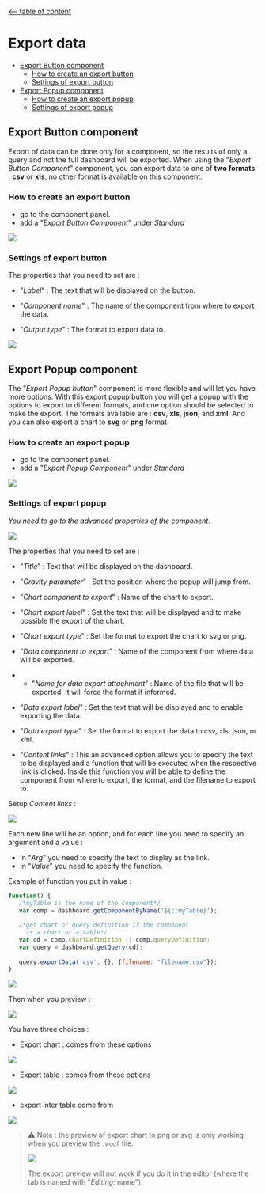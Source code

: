 [<-- table of content](Advanced%20functionalities.md)

# Export data

* [Export Button component](#export-button-component)
	* [How to create an export button](#how-to-create-an-export-button)
	* [Settings of export button](#settings-of-export-button)
* [Export Popup component](#export-popup-component)
	* [How to create an export popup](#how-to-create-an-export-popup)
	* [Settings of export popup](#settings-of-export-popup)


## Export Button component

Export of data can be done only for a component, so the results of only a query and not the full dashboard will be exported.
When using the "*Export Button Component*" component, you can export data to one of **two formats** : **csv** or **xls**, no other format is available on this component.

### How to create an export button

* go to the component panel.
* add a "*Export Button Component*" under *Standard*

![](https://i.imgur.com/pO5QPB6.png)

### Settings of export button

The properties that you need to set are : 
* "*Label*" : The text that will be displayed on the button. 

* "*Component name*" : The name of the component from where to export the data.

* "*Output type*" : The format to export data to.

![](https://i.imgur.com/XpgTOIQ.png)

## Export Popup component

The "*Export Popup button*" component is more flexible and will let you have more options.
With this export popup button you will get a popup with the options to export to different formats, and one option should be selected to make the export.
The formats available are : **csv**, **xls**, **json**, and **xml**. And you can also export a chart to **svg** or **png** format.

### How to create an export popup

* go to the component panel.
* add a "*Export Popup Component*" under *Standard*

![](https://i.imgur.com/K3a4Z6x.png)

### Settings of export popup

*You need to go to the advanced properties of the component*.

![](https://i.imgur.com/0D3Mz2T.png)

The properties that you need to set are :
* "*Title*" : Text that will be displayed on the dashboard.

* "*Gravity parameter*" : Set the position where the popup will jump from.

* "*Chart component to export*" : Name of the chart to export.

* "*Chart export label*" : Set the text that will be displayed and to make possible the export of the chart.

* "*Chart export type*" : Set the format to export the chart to svg or png.

* "*Data component to export*" : Name of the component from where data will be exported.

* * "*Name for data export attachment*" : Name of the file that will be exported. It will force the format if informed.

* "*Data export label*" : Set the text that will be displayed and to enable exporting the data.

* "*Data export type*" : Set the format to export the data to csv, xls, json, or xml.

* "*Content links*" : This an advanced option allows you to specify the text to be displayed and a function that will be executed when the respective link is clicked. Inside this function you will be able to define the component from where to export, the format, and the filename to export to.

Setup *Content links* : 

![](https://i.imgur.com/WqYKcX6.png)

Each new line will be an option, and for each line you need to specify an argument and a value :
* In "*Arg*" you need to specify the text to display as the link.
* In "*Value*" you need to specify the function. 

Example of function you put in value :
```js
function() {
   /*myTable is the name of the component*/
   var comp = dashboard.getComponentByName('${c:myTable}');
   
   /*get chart or query definition if the component
     is a chart or a table*/
   var cd = comp.chartDefinition || comp.queryDefinition;
   var query = dashboard.getQuery(cd);
   
   query.exportData('csv', {}, {filename: "filename.csv"});
}
```

![](https://i.imgur.com/5zmvLWw.png)

Then when you preview :

![](https://i.imgur.com/zd4bYhu.png)

You have three choices :
* Export chart : comes from these options

![](https://i.imgur.com/VE6b5B8.png)

* Export table : comes from these options

![](https://i.imgur.com/X4T9jjy.png)

* export inter table come from 

![](https://i.imgur.com/22Nr5Vs.png)

> ⚠️ Note : the preview of export chart to png or svg is only working when you preview the `.wcdf` file.
> 
> ![](https://i.imgur.com/PRf0YdP.png)
> 
> The export preview will not work if you do it in the editor (where the tab is named with "*Editing:* name").
